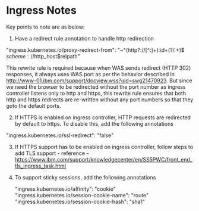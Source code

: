 <H1>Ingress Notes</H1>

Key points to note are as below:

1. Have a redirect rule annotation to handle http redirection

"ingress.kubernetes.io/proxy-redirect-from": "~^(http?://[^:]+):\\d+(?<relpath>/.+)$ $scheme://$http_host$relpath"

This rewrite rule is required because when WAS sends redirect (HTTP 302) responses, it always uses WAS port as per the behavior described in http://www-01.ibm.com/support/docview.wss?uid=swg21470923. But since we need the browser to be redirected without the port number as ingress controller listens only to http and https, this rewrite rule ensures that both http and https redirects are re-written without any port numbers so that they goto the default ports.

2. If HTTPS is enabled on ingress controller, HTTP requests are redirected by default to https. To disable this, add the following annotations

"ingress.kubernetes.io/ssl-redirect": "false"

3. If HTTPS support has to be enabled on ingress controller, follow steps to add TLS support - reference -  https://www.ibm.com/support/knowledgecenter/en/SS5PWC/front_end_tls_ingress_task.html

4. To support sticky sessions, add the following annotations

    "ingress.kubernetes.io/affinity": "cookie"
    "ingress.kubernetes.io/session-cookie-name": "route"
    "ingress.kubernetes.io/session-cookie-hash": "sha1"
